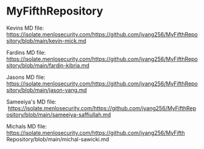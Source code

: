 # MyFifthRepository

Kevins MD file: https://isolate.menlosecurity.com/https://github.com/jyang256/MyFifthRepository/blob/main/kevin-mick.md


Fardins MD file: https://isolate.menlosecurity.com/https://github.com/jyang256/MyFifthRepository/blob/main/fardin-kibria.md


Jasons MD file:  https://isolate.menlosecurity.com/https://github.com/jyang256/MyFifthRepository/blob/main/jason-yang.md


Sameeiya's MD file:  https://isolate.menlosecurity.com/https://github.com/jyang256/MyFifthRepository/blob/main/sameeiya-saffiullah.md


Michals MD file: https://isolate.menlosecurity.com/https://github.com/jyang256/MyFifth
Repository/blob/main/michal-sawicki.md
